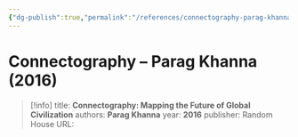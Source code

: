 ```yaml
---
{"dg-publish":true,"permalink":"/references/connectography-parag-khanna-2016/"}
---
```


# Connectography – Parag Khanna (2016)

> [!info]
> title: **Connectography: Mapping the Future of Global Civilization**
> authors: **Parag Khanna**
> year: **2016**
> publisher: Random House
> URL: 



